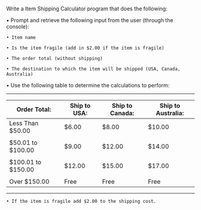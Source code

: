 Write a Item Shipping Calculator program that does the following:

• Prompt and retrieve the following input from the user (through the console):

    • Item name
  
    • Is the item fragile (add in $2.00 if the item is fragile)
  
    • The order total (without shipping)
  
    • The destination to which the item will be shipped (USA, Canada, Australia)  
  
  
• Use the following table to determine the calculations to perform:

----------------------------------------------------------------------------                  
|    Order Total:    | Ship to USA: | Ship to Canada: | Ship to Australia: |
|--------------------|--------------|-----------------|--------------------|
| Less Than $50.00   | $6.00        | $8.00           | $10.00             |
|                    |              |                 |                    |
| $50.01 to $100.00  | $9.00        | $12.00          | $14.00             |
|                    |              |                 |                    |
| $100.01 to $150.00 | $12.00       | $15.00          | $17.00             |
|                    |              |                 |                    |
| Over $150.00       | Free         | Free            | Free               |
----------------------------------------------------------------------------
  
    • If the item is fragile add $2.00 to the shipping cost.
